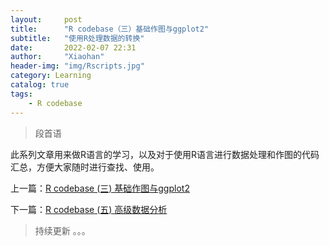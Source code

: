 ```yaml
---
layout:     post
title:      "R codebase（三）基础作图与ggplot2"
subtitle:   "使用R处理数据的转换"
date:       2022-02-07 22:31
author:     "Xiaohan"
header-img: "img/Rscripts.jpg"
category: Learning
catalog: true
tags:
    - R codebase
---
```


> 段首语

此系列文章用来做R语言的学习，以及对于使用R语言进行数据处理和作图的代码汇总，方便大家随时进行查找、使用。

上一篇：[R codebase (三) 基础作图与ggplot2](https://yangxiaohan0120.github.io/learning/2022/02/07/Learning-R-codebase-(三)-基础作图与ggplot2)

下一篇：[R codebase (五) 高级数据分析](https://yangxiaohan0120.github.io/learning/2022/02/07/Learning-R-codebase-(五)-高级数据分析)

> 持续更新 。。。
